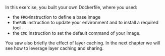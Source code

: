 In this exercise, you built your own Dockerfile, where you used:

- the `FROM`instruction to define a base image
- the`RUN` instruction to update your environment and to install a required tool
- the `CMD` instruction to set the default command of your image.

You saw also briefly the effect of layer caching. In the next chapter we will see how to leverage layer caching and sharing. 
